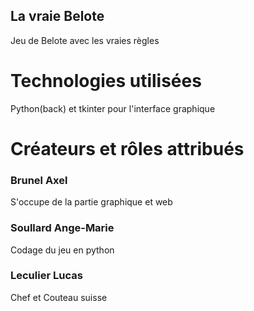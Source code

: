 ## La vraie Belote
Jeu de Belote avec les vraies règles 

# Technologies utilisées 
Python(back) et tkinter pour l'interface graphique

# Créateurs et rôles attribués
 
 ### Brunel Axel 
 S'occupe de la partie graphique et web
 ### Soullard Ange-Marie 
 Codage du jeu en python 
 ### Leculier Lucas 
 Chef et Couteau suisse 
